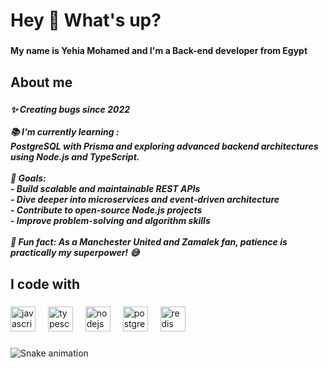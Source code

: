 <h1 align="left">Hey 👋 What's up?</h1>

###

<h4 align="left">My name is  Yehia Mohamed and I'm a Back-end developer from Egypt</h4>

###

<h2 align="left">About me</h2>

###

<h5 align="left">✨ Creating bugs since 2022<br><br>📚 I'm currently learning :<br> PostgreSQL with Prisma and exploring advanced backend architectures using Node.js and TypeScript.<br><br>🎯 Goals: <br>- Build scalable and maintainable REST APIs<br>- Dive deeper into microservices and event-driven architecture<br>- Contribute to open-source Node.js projects<br>- Improve problem-solving and algorithm skills<br><br>🎲 Fun fact: As a Manchester United and Zamalek fan, patience is practically my superpower! 😅</h5>

###

<h2 align="left">I code with</h2>

###

<div align="left">
  <img src="https://cdn.jsdelivr.net/gh/devicons/devicon/icons/javascript/javascript-original.svg" height="40" alt="javascript logo"  />
  <img width="12" />
  <img src="https://cdn.jsdelivr.net/gh/devicons/devicon/icons/typescript/typescript-original.svg" height="40" alt="typescript logo"  />
  <img width="12" />
  <img src="https://cdn.jsdelivr.net/gh/devicons/devicon/icons/nodejs/nodejs-original.svg" height="40" alt="nodejs logo"  />
  <img width="12" />
  <img src="https://cdn.jsdelivr.net/gh/devicons/devicon/icons/postgresql/postgresql-original.svg" height="40" alt="postgresql logo"  />
  <img width="12" />
  <img src="https://cdn.jsdelivr.net/gh/devicons/devicon/icons/redis/redis-original.svg" height="40" alt="redis logo"  />
</div>

###

<img src="https://raw.githubusercontent.com/yehiamoh/yehiamoh/output/snake.svg" alt="Snake animation" />

###

<div align="left">
</div>

###
